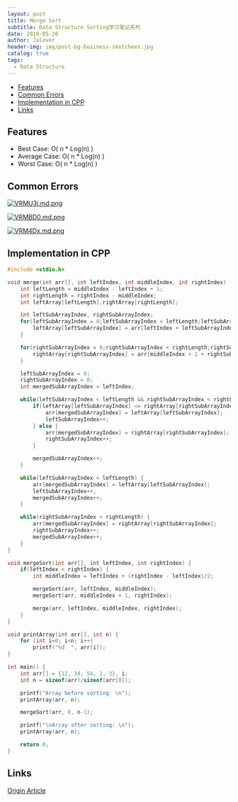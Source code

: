 ```yaml
---
layout: post
title: Merge Sort
subtitle: Data Structure Sorting学习笔记系列
date: 2019-05-20
author: Jalever
header-img: img/post-bg-business-sketchees.jpg
catalog: true
tags:
  - Data Structure
---
```

- [Features](#features)
- [Common Errors](#common-errors)
- [Implementation in CPP](#implementation-in-cpp)
- [Links](#links)

## Features
- Best Case: O( n * Log(n) )
- Average Case: O( n * Log(n) )
- Worst Case: O( n * Log(n) )

## Common Errors
[![VRMU3j.md.png](https://s2.ax1x.com/2019/06/12/VRMU3j.md.png)](https://imgchr.com/i/VRMU3j)

[![VRMBD0.md.png](https://s2.ax1x.com/2019/06/12/VRMBD0.md.png)](https://imgchr.com/i/VRMBD0)

[![VRM4Dx.md.png](https://s2.ax1x.com/2019/06/12/VRM4Dx.md.png)](https://imgchr.com/i/VRM4Dx)

## Implementation in CPP
```c
#include <stdio.h>

void merge(int arr[], int leftIndex, int middleIndex, int rightIndex) {
    int leftLength = middleIndex - leftIndex + 1;
    int rightLength = rightIndex - middleIndex;
    int leftArray[leftLength],rightArray[rightLength];

    int leftSubArrayIndex, rightSubArrayIndex;
    for(leftSubArrayIndex = 0;leftSubArrayIndex < leftLength;leftSubArrayIndex++) {
        leftArray[leftSubArrayIndex] = arr[leftIndex + leftSubArrayIndex];
    }

    for(rightSubArrayIndex = 0;rightSubArrayIndex < rightLength;rightSubArrayIndex++) {
        rightArray[rightSubArrayIndex] = arr[middleIndex + 1 + rightSubArrayIndex];
    }

    leftSubArrayIndex = 0;
    rightSubArrayIndex = 0;
    int mergedSubArrayIndex = leftIndex;

    while(leftSubArrayIndex < leftLength && rightSubArrayIndex < rightLength) {
        if(leftArray[leftSubArrayIndex] <= rightArray[rightSubArrayIndex]) {
            arr[mergedSubArrayIndex] = leftArray[leftSubArrayIndex];
            leftSubArrayIndex++;
        } else {
            arr[mergedSubArrayIndex] = rightArray[rightSubArrayIndex];
            rightSubArrayIndex++;
        }

        mergedSubArrayIndex++;
    }

    while(leftSubArrayIndex < leftLength) {
        arr[mergedSubArrayIndex] = leftArray[leftSubArrayIndex];
        leftSubArrayIndex++;
        mergedSubArrayIndex++;
    }

    while(rightSubArrayIndex < rightLength) {
        arr[mergedSubArrayIndex] = rightArray[rightSubArrayIndex];
        rightSubArrayIndex++;
        mergedSubArrayIndex++;
    }
}

void mergeSort(int arr[], int leftIndex, int rightIndex) {
    if(leftIndex < rightIndex) {
        int middleIndex = leftIndex + (rightIndex - leftIndex)/2;

        mergeSort(arr, leftIndex, middleIndex);
        mergeSort(arr, middleIndex + 1, rightIndex);

        merge(arr, leftIndex, middleIndex, rightIndex);
    }
}

void printArray(int arr[], int n) {
    for (int i=0; i<n; i++)
        printf("%d  ", arr[i]);
}

int main() {
    int arr[] = {12, 34, 54, 2, 3}, i;
    int n = sizeof(arr)/sizeof(arr[0]);

    printf("Array before sorting: \n");
    printArray(arr, n);

    mergeSort(arr, 0, n-1);

    printf("\nArray after sorting: \n");
    printArray(arr, n);

    return 0;
}
```

## Links
[Origin Article](https://www.geeksforgeeks.org/merge-sort/)
